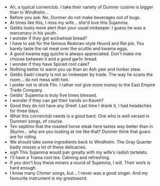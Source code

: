 - Ah, a typical cornerclub. I take their variety of Dumner cuisine is bigger than in Windhelm...
- Before you ask: No, Dunmer do not make beverages out of bugs.
- At times like this, I miss my wife... she'd love this Sujamma.
- Geldis looks more alert than your usual innkeeper. I guess he was a mercenary in his youth.
- I wonder if they got wickwheat bread?
- I have to ask for the famous Redoran-style Hound and Rat pie. You barely taste the rat meat over the scuttle and kwama eggs.
- A good kwama egg quiche is always appreciated. Don't make me choose between it and a good garlic bread.
- I wonder if they have Spiced root cake?
- Nothing better to warm you up than an Ash yam and horker stew.
- Geldis Sadri clearly is not an innkeeper by trade. The way he scans the room... do not mess with him.
- I prefer not to drink Flin. I rather not give more money to the East Empire Trade Company.
- Geldis' Sujamma is truly five times blessed.
- I wonder if they can get their hands on Kaveh?
- Good they do not have any Greef. Last time I drank it, I had headaches for three days.
- What this cornerclub needs is a good bard. One who is well versed in Dunmeri songs, of course.
- Ten septims that the roasted horse steak here tastes way better than in Skyrim... why are you looking at me like that? Dunmer think that guars are for riding.
- We should take some ingredients back to Windhelm. The Gray Quarter badly misses a lot of these delicacies.
- *sigh* This Sujamma would pair greatly with my wife's radish tartelets.
- I'll have a Trama root tea. Calming and refreshing.
- If you don't buy these miners a round of Sujamma, I will. Their work is hard enough.
- I know many Chimer songs, but... I never was a good singer. And my favourite instrument is my greatsword.
